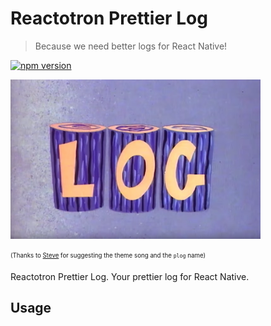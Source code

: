 # Reactotron Prettier Log
> Because we need better logs for React Native!

[![npm version](https://badge.fury.io/js/reactotron-prettier-log.svg)](https://www.npmjs.com/package/reactotron-prettier-log)

[![Plog!](./log.png)](https://www.youtube.com/watch?v=-fQGPZTECYs)

<sub><sup>(Thanks to [Steve](https://github.com/skellock) for suggesting the theme song and the `plog` name)</sup></sub>


Reactotron Prettier Log. Your prettier log for React Native.

## Usage

